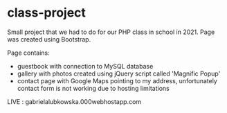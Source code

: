# class-project
Small project that we had to do for our PHP class in school in 2021. Page was created using Bootstrap.

Page contains:
- guestbook with connection to MySQL database
- gallery with photos created using jQuery script called 'Magnific Popup'
- contact page with Google Maps pointing to my address, unfortunately contact form is not working due to hosting limitations

LIVE : gabrielalubkowska.000webhostapp.com


